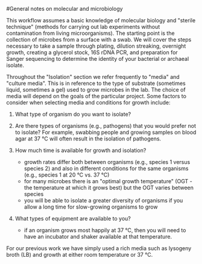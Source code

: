 
#General notes on molecular and microbiology

This workflow assumes a basic knowledge of molecular biology and "sterile technique" (methods for carrying out lab experiments without contamination from living microorganisms). The starting point is the collection of microbes from a surface with a swab. We will cover the steps necessary to take a sample through plating, dilution streaking, overnight growth, creating a glycerol stock, 16S rDNA PCR, and preparation for Sanger sequencing to determine the identity of your bacterial or archaeal isolate.  

Throughout the "Isolation" section we refer frequently to "media" and "culture media".  This is in reference to the type of substrate (sometimes liquid, sometimes a gel) used to grow microbes in the lab. The choice of media will depend on the goals of the particular project. Some factors to consider when selecting media and conditions for growth include: 
1. What type of organism do you want to isolate?

2. Are there types of organisms (e.g., pathogens) that you would prefer not to isolate?  For example, swabbing people and growing samples on blood agar at 37 °C will often result in the isolation of pathogens.
  
3. How much time is available for growth and isolation?
    + growth rates differ both between organisms (e.g., species 1 versus species 2) and also in different conditions for the same organisms (e.g., species 1 at 20 °C  vs. 37 °C)
    + for many microbes there is an "optimal growth temperature" (OGT - the temperature at which it grows best) but the OGT varies between species
    + you will be able to isolate a greater diversity of organisms if you allow a long time for slow-growing organisms to grow
   
4. What types of equipment are available to you?
   + if an organism grows most happily at 37 °C, then you will need to have an incubator and shaker available at that temperature.

 For our previous work we have simply used a rich media such as lysogeny broth (LB) and growth at either room temperature or 37 °C.
